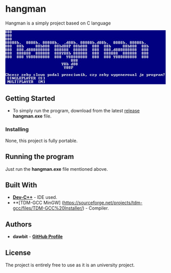 # hangman

Hangman is a simply project based on C language <br />

![Img](https://raw.githubusercontent.com/dawbit/hangman/master/hangman.JPG) <br />

## Getting Started

* To simply run the program, download from the latest [release](https://github.com/dawbit/hangman/releases) **hangman.exe** file.

### Installing

None, this project is fully portable.

## Running the program

Just run the **hangman.exe** file mentioned above. 

## Built With

* **[Dev-C++](https://sourceforge.net/projects/orwelldevcpp/)** - IDE used.
* **[TDM-GCC MinGW] (https://sourceforge.net/projects/tdm-gcc/files/TDM-GCC%20Installer/) - Compiler.

## Authors

* **dawbit** - **[GitHub Profile](https://github.com/dawbit)**

## License

The project is entirely free to use as it is an university project. 
